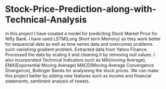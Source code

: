 # Stock-Price-Prediction-along-with-Technical-Analysis

In this project I have created a model for prediciting Stock Market Price for Nifty Bank. I have used LSTM(Long Short term Memory) as they work better for sequencial data as well as time series data and overcomes problems such vanishing gradient problem. 
Extracted data from Yahoo Finance. Processed the data by scaling it and cleaning it by removing null values.
I also incorporated Technical Indicators such as MA(moving Average), EMA(Exponential Moving Average) MACD(Moving Average Convergence Divergence), Bollinger Bands for analysisng the stock prices. We can make this project better by adding new features such as income and financial statements, sentiment analysis of tweets. 
